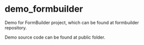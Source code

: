 demo_formbuilder
================

Demo for FormBuilder project, which can be found at formbuilder repository.

Demo source code can be found at public folder.
